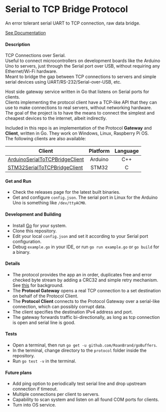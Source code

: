 # Serial to TCP Bridge Protocol
 An error tolerant serial UART to TCP connection, raw data bridge.

[See Documentation](https://roanbrand.github.io/SerialToTCPBridgeProtocol/)  

#### Description
TCP Connections over Serial.  
Useful to connect microcontrollers on development boards like the Arduino Uno to servers, just through the Serial port over USB, without requiring any Ethernet/Wi-Fi hardware.  
Meant to bridge the gap between TCP connections to servers and simple serial devices using UART/RS-232/Serial-over-USB, etc.  


Host side gateway service written in Go that listens on Serial ports for clients.  
Clients implementing the protocol client have a TCP-like API that they can use to make connections to real servers, without networking hardware.  
The goal of the project is to have the means to connect the simplest and cheapest devices to the internet, albeit indirectly.  


Included in this repo is an implementation of the Protocol **Gateway** and **Client**, written in Go. They work on Windows, Linux, Raspberry Pi OS.  
The following clients are also available:

| Client                                                                                         | Platform | Language |
| ---------------------------------------------------------------------------------------------- |:--------:|:--------:|
| [ArduinoSerialToTCPBridgeClient](https://github.com/RoanBrand/ArduinoSerialToTCPBridgeClient)  | Arduino  | C++      |
| [STM32SerialToTCPBridgeClient](https://github.com/RoanBrand/STM32SerialToTCPBridgeClient)      | STM32    | C        |

#### Get and Run
- Check the releases page for the latest built binaries.
- Get and configure `config.json`. The serial port in Linux for the Arduino Uno is something like `/dev/ttyACM0`.

#### Development and Building
- Install [Go](https://go.dev/dl/) for your system.
- Clone this repository.
- Edit your local `config.json` and set it according to your Serial port configuration.
- Debug `example.go` in your IDE, or run `go run example.go` or `go build` for a binary.

#### Details
- The protocol provides the app an in order, duplicates free and error checked byte stream by adding a CRC32 and simple retry mechanism. See [this](https://en.wikibooks.org/wiki/Serial_Programming/Error_Correction_Methods) for background.
- The **Protocol Gateway** opens a real TCP connection to a set destination on behalf of the Protocol Client.
- The **Protocol Client** connects to the Protocol Gateway over a serial-like connection, which can possibly corrupt data.
- The client specifies the destination IPv4 address and port.
- The gateway forwards traffic bi-directionally, as long as tcp connection is open and serial line is good.

#### Tests
 - Open a terminal, then run `go get -u github.com/RoanBrand/goBuffers`.
 - In the terminal, change directory to the `protocol` folder inside the repository.
 - Run `go test -v` in the terminal.

#### Future plans
- Add ping option to periodically test serial line and drop upstream connection if timeout.
- Multiple connections per client to servers.
- Capability to scan system and listen on all found COM ports for clients.
- Turn into OS service.
